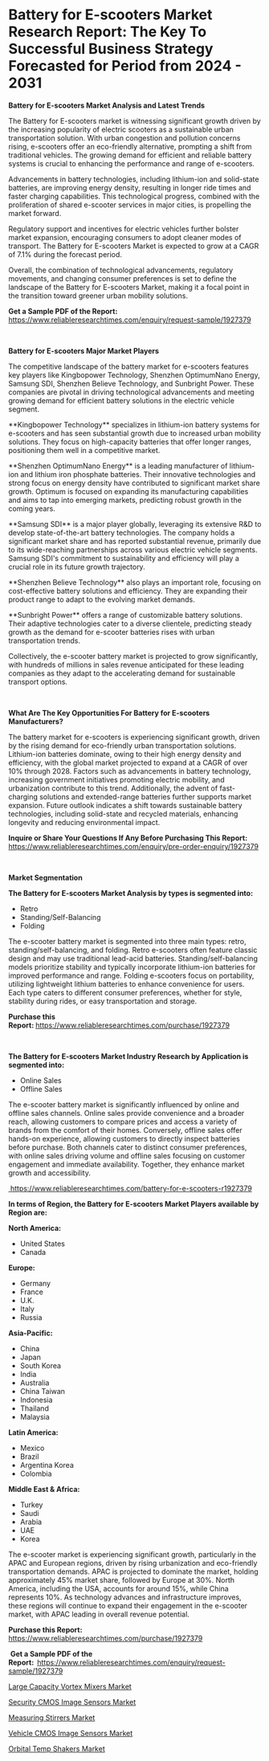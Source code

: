 <p><h1>Battery for E-scooters Market Research Report: The Key To Successful Business Strategy Forecasted for Period from 2024 - 2031</h1></p><p><strong>Battery for E-scooters Market Analysis and Latest Trends</strong></p>
<p><p>The Battery for E-scooters market is witnessing significant growth driven by the increasing popularity of electric scooters as a sustainable urban transportation solution. With urban congestion and pollution concerns rising, e-scooters offer an eco-friendly alternative, prompting a shift from traditional vehicles. The growing demand for efficient and reliable battery systems is crucial to enhancing the performance and range of e-scooters. </p><p>Advancements in battery technologies, including lithium-ion and solid-state batteries, are improving energy density, resulting in longer ride times and faster charging capabilities. This technological progress, combined with the proliferation of shared e-scooter services in major cities, is propelling the market forward. </p><p>Regulatory support and incentives for electric vehicles further bolster market expansion, encouraging consumers to adopt cleaner modes of transport. The Battery for E-scooters Market is expected to grow at a CAGR of 7.1% during the forecast period. </p><p>Overall, the combination of technological advancements, regulatory movements, and changing consumer preferences is set to define the landscape of the Battery for E-scooters Market, making it a focal point in the transition toward greener urban mobility solutions.</p></p>
<p><strong>Get a Sample PDF of the Report:&nbsp;</strong> <a href="https://www.reliableresearchtimes.com/enquiry/request-sample/1927379?utm_campaign=1593&utm_medium=2&utm_source=Github&utm_content=ia&utm_term=25102024&utm_id=battery-for-e-scooters">https://www.reliableresearchtimes.com/enquiry/request-sample/1927379</a></p>
<p>&nbsp;</p>
<p><strong>Battery for E-scooters Major Market Players</strong></p>
<p><p>The competitive landscape of the battery market for e-scooters features key players like Kingbopower Technology, Shenzhen OptimumNano Energy, Samsung SDI, Shenzhen Believe Technology, and Sunbright Power. These companies are pivotal in driving technological advancements and meeting growing demand for efficient battery solutions in the electric vehicle segment.</p><p>**Kingbopower Technology** specializes in lithium-ion battery systems for e-scooters and has seen substantial growth due to increased urban mobility solutions. They focus on high-capacity batteries that offer longer ranges, positioning them well in a competitive market.</p><p>**Shenzhen OptimumNano Energy** is a leading manufacturer of lithium-ion and lithium iron phosphate batteries. Their innovative technologies and strong focus on energy density have contributed to significant market share growth. Optimum is focused on expanding its manufacturing capabilities and aims to tap into emerging markets, predicting robust growth in the coming years.</p><p>**Samsung SDI** is a major player globally, leveraging its extensive R&D to develop state-of-the-art battery technologies. The company holds a significant market share and has reported substantial revenue, primarily due to its wide-reaching partnerships across various electric vehicle segments. Samsung SDI's commitment to sustainability and efficiency will play a crucial role in its future growth trajectory.</p><p>**Shenzhen Believe Technology** also plays an important role, focusing on cost-effective battery solutions and efficiency. They are expanding their product range to adapt to the evolving market demands.</p><p>**Sunbright Power** offers a range of customizable battery solutions. Their adaptive technologies cater to a diverse clientele, predicting steady growth as the demand for e-scooter batteries rises with urban transportation trends.</p><p>Collectively, the e-scooter battery market is projected to grow significantly, with hundreds of millions in sales revenue anticipated for these leading companies as they adapt to the accelerating demand for sustainable transport options.</p></p>
<p>&nbsp;</p>
<p><strong>What Are The Key Opportunities For Battery for E-scooters Manufacturers?</strong></p>
<p><p>The battery market for e-scooters is experiencing significant growth, driven by the rising demand for eco-friendly urban transportation solutions. Lithium-ion batteries dominate, owing to their high energy density and efficiency, with the global market projected to expand at a CAGR of over 10% through 2028. Factors such as advancements in battery technology, increasing government initiatives promoting electric mobility, and urbanization contribute to this trend. Additionally, the advent of fast-charging solutions and extended-range batteries further supports market expansion. Future outlook indicates a shift towards sustainable battery technologies, including solid-state and recycled materials, enhancing longevity and reducing environmental impact.</p></p>
<p><strong>Inquire or Share Your Questions If Any Before Purchasing This Report:</strong> <a href="https://www.reliableresearchtimes.com/enquiry/pre-order-enquiry/1927379?utm_campaign=1593&utm_medium=2&utm_source=Github&utm_content=ia&utm_term=25102024&utm_id=battery-for-e-scooters">https://www.reliableresearchtimes.com/enquiry/pre-order-enquiry/1927379</a></p>
<p>&nbsp;</p>
<p><strong>Market Segmentation</strong></p>
<p><strong>The Battery for E-scooters Market Analysis by types is segmented into:</strong></p>
<p><ul><li>Retro</li><li>Standing/Self-Balancing</li><li>Folding</li></ul></p>
<p><p>The e-scooter battery market is segmented into three main types: retro, standing/self-balancing, and folding. Retro e-scooters often feature classic design and may use traditional lead-acid batteries. Standing/self-balancing models prioritize stability and typically incorporate lithium-ion batteries for improved performance and range. Folding e-scooters focus on portability, utilizing lightweight lithium batteries to enhance convenience for users. Each type caters to different consumer preferences, whether for style, stability during rides, or easy transportation and storage.</p></p>
<p><strong>Purchase this Report:&nbsp;</strong><a href="https://www.reliableresearchtimes.com/purchase/1927379?utm_campaign=1593&utm_medium=2&utm_source=Github&utm_content=ia&utm_term=25102024&utm_id=battery-for-e-scooters">https://www.reliableresearchtimes.com/purchase/1927379</a></p>
<p>&nbsp;</p>
<p><strong>The Battery for E-scooters Market Industry Research by Application is segmented into:</strong></p>
<p><ul><li>Online Sales</li><li>Offline Sales</li></ul></p>
<p><p>The e-scooter battery market is significantly influenced by online and offline sales channels. Online sales provide convenience and a broader reach, allowing customers to compare prices and access a variety of brands from the comfort of their homes. Conversely, offline sales offer hands-on experience, allowing customers to directly inspect batteries before purchase. Both channels cater to distinct consumer preferences, with online sales driving volume and offline sales focusing on customer engagement and immediate availability. Together, they enhance market growth and accessibility.</p></p>
<p><a href="https://www.reliableresearchtimes.com/battery-for-e-scooters-r1927379?utm_campaign=1593&utm_medium=2&utm_source=Github&utm_content=ia&utm_term=25102024&utm_id=battery-for-e-scooters">&nbsp;https://www.reliableresearchtimes.com/battery-for-e-scooters-r1927379</a></p>
<p><strong>In terms of Region, the Battery for E-scooters Market Players available by Region are:</strong></p>
<p>
    <p> <strong> North America: </strong>
        <ul>
            <li>United States</li>
            <li>Canada</li>
        </ul>
        </p> 
    <p> <strong> Europe: </strong>
        <ul>
            <li>Germany</li>
            <li>France</li>
            <li>U.K.</li>
            <li>Italy</li>
            <li>Russia</li>
        </ul>
        </p> 
    <p> <strong> Asia-Pacific: </strong>
        <ul>
            <li>China</li>
            <li>Japan</li>
            <li>South Korea</li>
            <li>India</li>
            <li>Australia</li>
            <li>China Taiwan</li>
            <li>Indonesia</li>
            <li>Thailand</li>
            <li>Malaysia</li>
        </ul>
        </p> 
    <p> <strong> Latin America: </strong>
        <ul>
            <li>Mexico</li>
            <li>Brazil</li>
            <li>Argentina Korea</li>
            <li>Colombia</li>
        </ul>
        </p> 
    <p> <strong> Middle East & Africa: </strong>
        <ul>
            <li>Turkey</li>
            <li>Saudi</li>
            <li>Arabia</li>
            <li>UAE</li>
            <li>Korea</li>
        </ul>
    </p>
    </p>
<p><p>The e-scooter market is experiencing significant growth, particularly in the APAC and European regions, driven by rising urbanization and eco-friendly transportation demands. APAC is projected to dominate the market, holding approximately 45% market share, followed by Europe at 30%. North America, including the USA, accounts for around 15%, while China represents 10%. As technology advances and infrastructure improves, these regions will continue to expand their engagement in the e-scooter market, with APAC leading in overall revenue potential.</p></p>
<p><strong>Purchase this Report: </strong><a href="https://www.reliableresearchtimes.com/purchase/1927379?utm_campaign=1593&utm_medium=2&utm_source=Github&utm_content=ia&utm_term=25102024&utm_id=battery-for-e-scooters">https://www.reliableresearchtimes.com/purchase/1927379</a></p>
<p>&nbsp;<strong>Get a Sample PDF of the Report:&nbsp;&nbsp;</strong><a href="https://www.reliableresearchtimes.com/enquiry/request-sample/1927379?utm_campaign=1593&utm_medium=2&utm_source=Github&utm_content=ia&utm_term=25102024&utm_id=battery-for-e-scooters">https://www.reliableresearchtimes.com/enquiry/request-sample/1927379</a></p>
<p><strong></strong></p>
<p><p><a href="https://www.linkedin.com/pulse/large-capacity-vortex-mixers-market-overview-forecast-smwxc?utm_campaign=1593&utm_medium=2&utm_source=Github&utm_content=ia&utm_term=25102024&utm_id=battery-for-e-scooters">Large Capacity Vortex Mixers Market</a></p><p><a href="https://www.linkedin.com/pulse/global-security-cmos-image-sensors-market-trends-insights-growth-kr7mf?utm_campaign=1593&utm_medium=2&utm_source=Github&utm_content=ia&utm_term=25102024&utm_id=battery-for-e-scooters">Security CMOS Image Sensors Market</a></p><p><a href="https://www.linkedin.com/pulse/comprehensive-measuring-stirrers-market-report-segmentation-ij53c?utm_campaign=1593&utm_medium=2&utm_source=Github&utm_content=ia&utm_term=25102024&utm_id=battery-for-e-scooters">Measuring Stirrers Market</a></p><p><a href="https://www.linkedin.com/pulse/vehicle-cmos-image-sensors-market-global-share-ranking-overall-9tozf?utm_campaign=1593&utm_medium=2&utm_source=Github&utm_content=ia&utm_term=25102024&utm_id=battery-for-e-scooters">Vehicle CMOS Image Sensors Market</a></p><p><a href="https://www.linkedin.com/pulse/orbital-temp-shakers-market-global-regional-analysis-eoigc?utm_campaign=1593&utm_medium=2&utm_source=Github&utm_content=ia&utm_term=25102024&utm_id=battery-for-e-scooters">Orbital Temp Shakers Market</a></p></p>